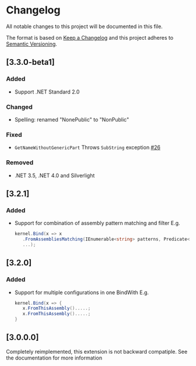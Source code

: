 # Changelog
All notable changes to this project will be documented in this file.

The format is based on [Keep a Changelog](http://keepachangelog.com/en/1.0.0/)
and this project adheres to [Semantic Versioning](http://semver.org/spec/v2.0.0.html).

## [3.3.0-beta1]

### Added
 - Support .NET Standard 2.0

### Changed
- Spelling: renamed "NonePublic" to "NonPublic"

### Fixed
- `GetNameWithoutGenericPart` Throws `SubString` exception [#26](https://github.com/ninject/Ninject.Extensions.Conventions/issues/26)

### Removed
 - .NET 3.5, .NET 4.0 and Silverlight

## [3.2.1]

### Added
- Support for combination of assembly pattern matching and filter
  E.g.
  ```C#
  kernel.Bind(x => x
     .FromAssembliesMatching(IEnumerable<string> patterns, Predicate<Assembly> filter)
     ...);
  ```

## [3.2.0]

### Added
- Support for multiple configurations in one BindWith
  E.g.
  ```C#
  kernel.Bind(x => {
     x.FromThisAssembly().....;
     x.FromThisAssembly().....;
  }
  ```

## [3.0.0.0]
Completely reimplemented, this extension is not backward compatiple. See the documentation for more information